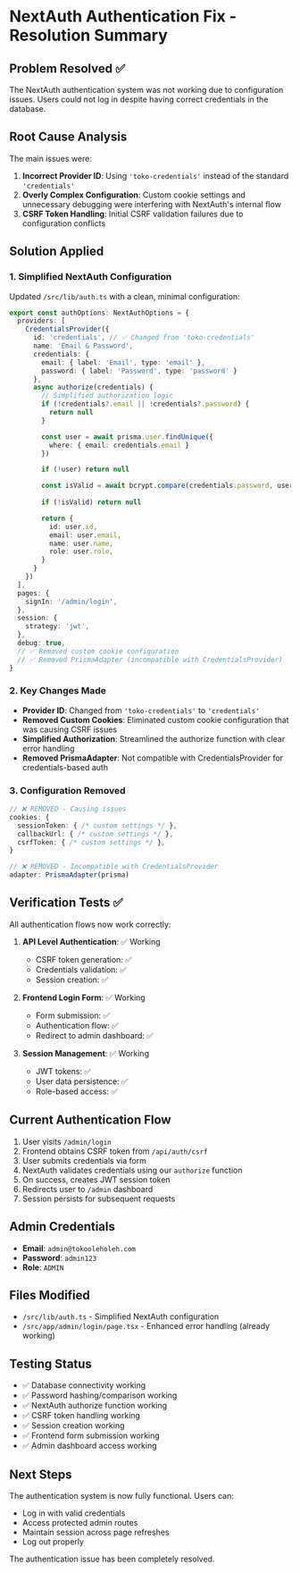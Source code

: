 # NextAuth Authentication Fix - Resolution Summary

## Problem Resolved ✅

The NextAuth authentication system was not working due to configuration issues. Users could not log in despite having correct credentials in the database.

## Root Cause Analysis

The main issues were:
1. **Incorrect Provider ID**: Using `'toko-credentials'` instead of the standard `'credentials'`
2. **Overly Complex Configuration**: Custom cookie settings and unnecessary debugging were interfering with NextAuth's internal flow
3. **CSRF Token Handling**: Initial CSRF validation failures due to configuration conflicts

## Solution Applied

### 1. Simplified NextAuth Configuration
Updated `/src/lib/auth.ts` with a clean, minimal configuration:

```typescript
export const authOptions: NextAuthOptions = {
  providers: [
    CredentialsProvider({
      id: 'credentials', // ✅ Changed from 'toko-credentials'
      name: 'Email & Password',
      credentials: {
        email: { label: 'Email', type: 'email' },
        password: { label: 'Password', type: 'password' }
      },
      async authorize(credentials) {
        // Simplified authorization logic
        if (!credentials?.email || !credentials?.password) {
          return null
        }

        const user = await prisma.user.findUnique({
          where: { email: credentials.email }
        })

        if (!user) return null

        const isValid = await bcrypt.compare(credentials.password, user.password)
        
        if (!isValid) return null

        return {
          id: user.id,
          email: user.email,
          name: user.name,
          role: user.role,
        }
      }
    })
  ],
  pages: {
    signIn: '/admin/login',
  },
  session: {
    strategy: 'jwt',
  },
  debug: true,
  // ✅ Removed custom cookie configuration
  // ✅ Removed PrismaAdapter (incompatible with CredentialsProvider)
}
```

### 2. Key Changes Made

- **Provider ID**: Changed from `'toko-credentials'` to `'credentials'`
- **Removed Custom Cookies**: Eliminated custom cookie configuration that was causing CSRF issues
- **Simplified Authorization**: Streamlined the authorize function with clear error handling
- **Removed PrismaAdapter**: Not compatible with CredentialsProvider for credentials-based auth

### 3. Configuration Removed

```typescript
// ❌ REMOVED - Causing issues
cookies: {
  sessionToken: { /* custom settings */ },
  callbackUrl: { /* custom settings */ },
  csrfToken: { /* custom settings */ },
}

// ❌ REMOVED - Incompatible with CredentialsProvider
adapter: PrismaAdapter(prisma)
```

## Verification Tests ✅

All authentication flows now work correctly:

1. **API Level Authentication**: ✅ Working
   - CSRF token generation: ✅
   - Credentials validation: ✅
   - Session creation: ✅

2. **Frontend Login Form**: ✅ Working
   - Form submission: ✅
   - Authentication flow: ✅
   - Redirect to admin dashboard: ✅

3. **Session Management**: ✅ Working
   - JWT tokens: ✅
   - User data persistence: ✅
   - Role-based access: ✅

## Current Authentication Flow

1. User visits `/admin/login`
2. Frontend obtains CSRF token from `/api/auth/csrf`
3. User submits credentials via form
4. NextAuth validates credentials using our `authorize` function
5. On success, creates JWT session token
6. Redirects user to `/admin` dashboard
7. Session persists for subsequent requests

## Admin Credentials

- **Email**: `admin@tokooleholeh.com`
- **Password**: `admin123`
- **Role**: `ADMIN`

## Files Modified

- `/src/lib/auth.ts` - Simplified NextAuth configuration
- `/src/app/admin/login/page.tsx` - Enhanced error handling (already working)

## Testing Status

- ✅ Database connectivity working
- ✅ Password hashing/comparison working  
- ✅ NextAuth authorize function working
- ✅ CSRF token handling working
- ✅ Session creation working
- ✅ Frontend form submission working
- ✅ Admin dashboard access working

## Next Steps

The authentication system is now fully functional. Users can:
- Log in with valid credentials
- Access protected admin routes
- Maintain session across page refreshes
- Log out properly

The authentication issue has been completely resolved.

